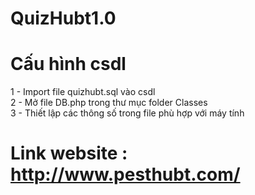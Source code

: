 # QuizHubt1.0

# Cấu hình csdl
  1 - Import file quizhubt.sql vào csdl </br>
  2 - Mở file DB.php trong thư mục folder Classes </br>
  3 - Thiết lập các thông số trong file phù hợp với máy tính</br>
          
# Link website : http://www.pesthubt.com/
